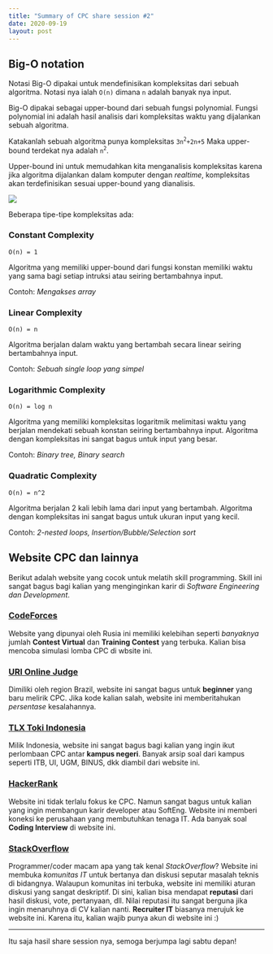 ```yaml
---
title: "Summary of CPC share session #2"
date: 2020-09-19
layout: post
---
```


## Big-O notation

Notasi Big-O dipakai untuk mendefinisikan kompleksitas dari sebuah algoritma. Notasi nya ialah `O(n)` dimana `n` adalah banyak nya input.

Big-O dipakai sebagai upper-bound dari sebuah fungsi polynomial. Fungsi polynomial ini adalah hasil analisis dari kompleksitas waktu yang dijalankan sebuah algoritma.

Katakanlah sebuah algoritma punya kompleksitas `3n`<sup>`2`</sup>`+2n+5`
Maka upper-bound terdekat nya adalah `n`<sup>`2`</sup>.

Upper-bound ini untuk memudahkan kita menganalisis kompleksitas karena jika algoritma dijalankan dalam komputer dengan *realtime*, kompleksitas akan terdefinisikan sesuai upper-bound yang dianalisis.

![](https://i.imgur.com/9KG0iw1.png)

Beberapa tipe-tipe kompleksitas ada:


### Constant Complexity

	O(n) = 1

Algoritma yang memiliki upper-bound dari fungsi konstan memiliki waktu yang sama bagi setiap intruksi atau seiring bertambahnya input.

Contoh: *Mengakses array*

### Linear Complexity

	O(n) = n

Algoritma berjalan dalam waktu yang bertambah secara linear seiring bertambahnya input.

Contoh: *Sebuah single loop yang simpel*

### Logarithmic Complexity

	O(n) = log n

Algoritma yang memiliki kompleksitas logaritmik melimitasi waktu yang berjalan mendekati sebuah konstan seiring bertambahnya input. Algoritma dengan kompleksitas ini sangat bagus untuk input yang besar.

Contoh: *Binary tree, Binary search*

### Quadratic Complexity
	

	O(n) = n^2

Algoritma berjalan 2 kali lebih lama dari input yang bertambah. Algoritma dengan kompleksitas ini sangat bagus untuk ukuran input yang kecil.

Contoh: *2-nested loops, Insertion/Bubble/Selection sort*


## Website CPC dan lainnya

Berikut adalah website yang cocok untuk melatih skill programming. Skill ini sangat bagus bagi kalian yang menginginkan karir di *Software Engineering dan Development*.

### [CodeForces](https://codeforces.com/)

Website yang dipunyai oleh Rusia ini memiliki kelebihan seperti *banyaknya* jumlah **Contest Virtual** dan **Training Contest** yang terbuka. Kalian bisa mencoba simulasi lomba CPC di wbsite ini.

### [URI Online Judge](https://www.urionlinejudge.com.br/)

Dimiliki oleh region Brazil, website ini sangat bagus untuk **beginner** yang baru melirik CPC. Jika kode kalian salah, website ini memberitahukan *persentase* kesalahannya.

### [TLX Toki Indonesia](https://tlx.toki.id/)

Milik Indonesia, website ini sangat bagus bagi kalian yang ingin ikut perlombaan CPC antar **kampus negeri**. Banyak arsip soal dari kampus seperti ITB, UI, UGM, BINUS, dkk  diambil dari website ini.

### [HackerRank](https://www.hackerrank.com/)

Website ini tidak terlalu fokus ke CPC. Namun sangat bagus untuk kalian yang ingin membangun karir developer atau SoftEng. Website ini memberi koneksi ke perusahaan yang membutuhkan tenaga IT. Ada banyak soal **Coding Interview** di website ini.

### [StackOverflow](https://stackoverflow.com/)

Programmer/coder macam apa yang tak kenal *StackOverflow*? Website ini membuka *komunitas IT* untuk bertanya dan diskusi seputar masalah teknis di bidangnya. Walaupun komunitas ini terbuka, website ini memiliki aturan diskusi yang sangat deskriptif. Di sini, kalian bisa mendapat **reputasi** dari hasil diskusi, vote, pertanyaan, dll. Nilai reputasi itu sangat berguna jika ingin menaruhnya di CV kalian nanti. **Recruiter IT** biasanya merujuk ke website ini. Karena itu, kalian wajib punya akun di website ini :)

----------

Itu saja hasil share session nya, semoga berjumpa lagi sabtu depan!

